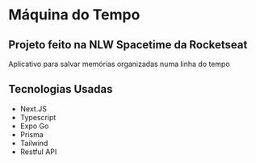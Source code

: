 # Máquina do Tempo
## Projeto feito na NLW Spacetime da Rocketseat
Aplicativo para salvar memórias organizadas numa linha do tempo 

## Tecnologias Usadas
- Next.JS
- Typescript
- Expo Go
- Prisma
- Tailwind
- Restful API
